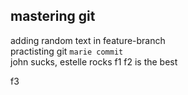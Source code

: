 ## mastering git

adding random text in feature-branch  
practisting git `marie commit`  
john sucks, estelle rocks
f1
f2 is the best

f3
